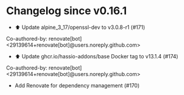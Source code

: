 # Changelog since v0.16.1
- ⬆️ Update alpine_3_17/openssl-dev to v3.0.8-r1 (#171)

Co-authored-by: renovate[bot] <29139614+renovate[bot]@users.noreply.github.com> 
- ⬆️ Update ghcr.io/hassio-addons/base Docker tag to v13.1.4 (#174)

Co-authored-by: renovate[bot] <29139614+renovate[bot]@users.noreply.github.com> 
- Add Renovate for dependency management (#170) 
